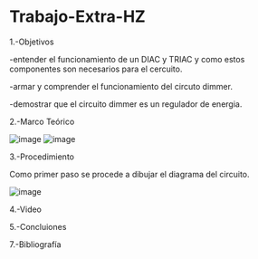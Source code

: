 # Trabajo-Extra-HZ


1.-Objetivos

-entender el funcionamiento de un DIAC y TRIAC y como estos componentes son necesarios para el cercuito.

-armar y comprender el funcionamiento del circuto dimmer. 

-demostrar que el circuito dimmer es un regulador de energia.

2.-Marco Teórico

![image](https://user-images.githubusercontent.com/93899720/150904261-9f272f1e-2676-4e96-aaad-92375f811e4d.png)
![image](https://user-images.githubusercontent.com/93899720/150904432-7b64da29-bcd1-4a45-be8a-8e1c8b6d744e.png)


3.-Procedimiento

Como primer paso se procede a dibujar el diagrama del circuito.

![image](https://user-images.githubusercontent.com/93899720/151284469-873efcbe-b6c2-47b5-a168-b8c6f90e6245.png)


4.-Video


5.-Concluiones


7.-Bibliografía

